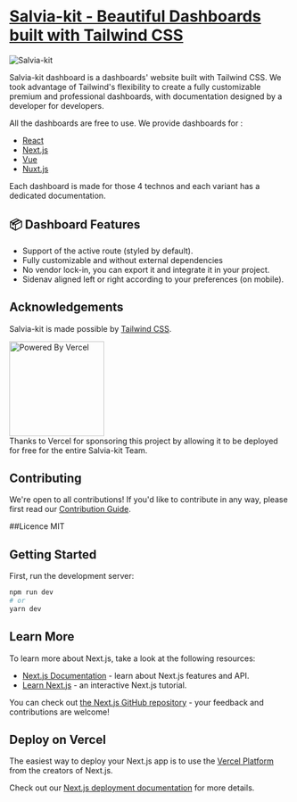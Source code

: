 # [Salvia-kit - Beautiful Dashboards built with Tailwind CSS](https://www.salvia-kit.com)
![Salvia-kit](https://www.salvia-kit.com/images/others/salvia-kit.png)

Salvia-kit dashboard is a dashboards' website built with Tailwind CSS. We took advantage of Tailwind's flexibility to create a fully customizable premium and professional dashboards, with documentation designed by a developer for developers.

All the dashboards are free to use. We provide dashboards for :
- [React](https://www.salvia-kit.com/techno/react)
- [Next.js](https://www.salvia-kit.com/techno/next)
- [Vue](https://www.salvia-kit.com/techno/vue)
- [Nuxt.js](https://www.salvia-kit.com/techno/nuxt)

Each dashboard is made for those 4 technos and each variant has a dedicated documentation.

## 📦 Dashboard Features

- Support of the active route (styled by default).
- Fully customizable and without external dependencies
- No vendor lock-in, you can export it and integrate it in your project.
- Sidenav aligned left or right according to your preferences (on mobile).

## Acknowledgements
Salvia-kit is made possible by [Tailwind CSS](https://tailwindcss.com).

<a href="https://vercel.com?utm_source=salvia-kit&utm_campaign=oss">
<img width="170px" src="https://res.cloudinary.com/beloved/image/upload/v1626832853/dashboards/vercel_a5chgh.svg" alt="Powered By Vercel" />
</a>
<br/>
Thanks to Vercel for sponsoring this project by allowing it to be deployed for free for the entire Salvia-kit Team.


## Contributing
We're open to all contributions! If you'd like to contribute in any way, please first read our [Contribution Guide](https://github.com/salvia-kit/salvia-kit-website/blob/main/contributing.md).

##Licence
MIT

## Getting Started
First, run the development server:

```bash
npm run dev
# or
yarn dev
```

## Learn More

To learn more about Next.js, take a look at the following resources:

- [Next.js Documentation](https://nextjs.org/docs) - learn about Next.js features and API.
- [Learn Next.js](https://nextjs.org/learn) - an interactive Next.js tutorial.

You can check out [the Next.js GitHub repository](https://github.com/vercel/next.js/) - your feedback and contributions are welcome!

## Deploy on Vercel

The easiest way to deploy your Next.js app is to use the [Vercel Platform](https://vercel.com/new?utm_medium=default-template&filter=next.js&utm_source=create-next-app&utm_campaign=create-next-app-readme) from the creators of Next.js.

Check out our [Next.js deployment documentation](https://nextjs.org/docs/deployment) for more details.
